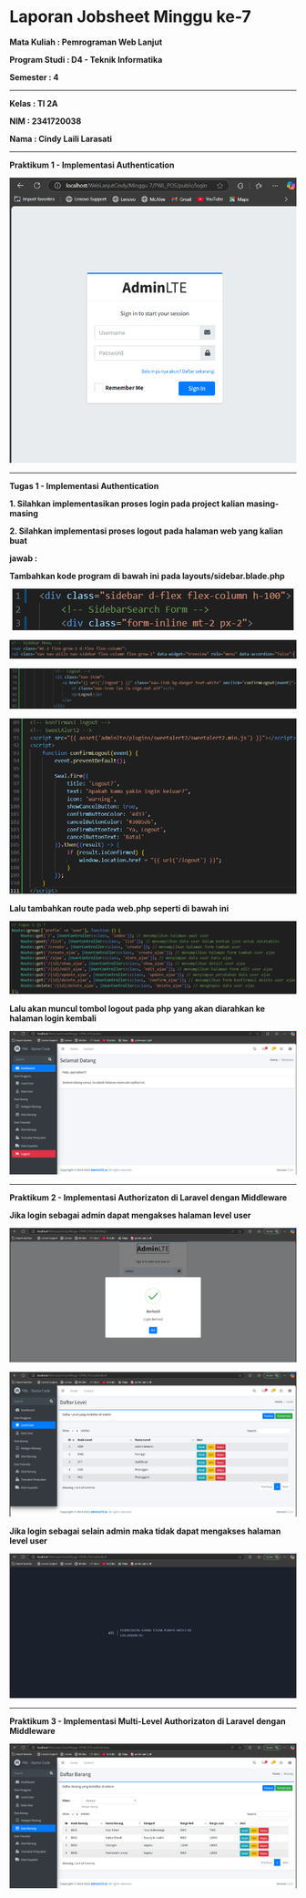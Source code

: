 # Laporan Jobsheet Minggu ke-7
<b>Mata Kuliah : Pemrograman Web Lanjut</b></p>
<b>Program Studi : D4 - Teknik Informatika</b></p>
<b>Semester : 4</b>
<hr>
<b>Kelas : TI 2A</b></p>
<b>NIM : 2341720038</b></p>
<b>Nama : Cindy Laili Larasati</b>
<hr>

<b>Praktikum 1 - Implementasi Authentication<b>
<p align="center">
    <img src="Gambar/P1.png"></p>
<hr>
<b>Tugas 1 -  Implementasi Authentication</b></p>
<p>1. Silahkan implementasikan proses login pada project kalian masing-masing</p>
<p>2. Silahkan implementasi proses logout pada halaman web yang kalian buat</p> 
<p>jawab :</p>
<p>Tambahkan kode program di bawah ini pada layouts/sidebar.blade.php</p>
<p align="center">
    <img src="Gambar/T1.1.png"></p>
<p align="center">
    <img src="Gambar/T1.2.png"></p>
<p align="center">
    <img src="Gambar/T1.3.png"></p>
<p align="center">
    <img src="Gambar/T1.4.png"></p>

<p>Lalu tambahkan route pada web.php seperti di bawah ini</p>
<p align="center">
    <img src="Gambar/T1.5.png"></p>

<p>Lalu akan muncul tombol logout pada php yang akan diarahkan ke halaman login
kembali</p>
<p align="center">
    <img src="Gambar/T1.6.png"></p>
<hr>

<b>Praktikum 2 - Implementasi Authorizaton di Laravel dengan Middleware</b></p>
<P>Jika login sebagai admin dapat mengakses halaman level user</P>
<p align="center">
    <img src="Gambar/P2.1.png"></p>
<p align="center">
    <img src="Gambar/P2.2.png"></p>

<P>Jika login sebagai selain admin maka tidak dapat mengakses halaman level user</P>
<p align="center">
    <img src="Gambar/P2.3.png"></p>
<hr>
    
<b>Praktikum 3 - Implementasi Multi-Level Authorizaton di Laravel dengan Middleware</b></p>
<p align="center">
    <img src="Gambar/P3.png"></p>
    